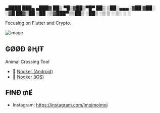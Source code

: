 
  ▄████  ███▄ ▄███▓
 ██▒ ▀█▒▓██▒▀█▀ ██▒
▒██░▄▄▄░▓██    ▓██░
░▓█  ██▓▒██    ▒██ 
░▒▓███▀▒▒██▒   ░██▒
 ░▒   ▒ ░ ▒░   ░  ░
 
               

    
                   
Focusing on Flutter and Crypto.

![image](https://media1.giphy.com/media/P9FCboDOCZSDC8uj95/giphy.gif)


## ₲ØØĐ ₴Ⱨł₮

Animal Crossing Tool
- 🔪 [Nooker (Android)](https://play.google.com/store/apps/details?id=com.nooker2.ac) 
- 🔪 [Nooker (iOS)](https://apps.apple.com/mo/app/nooker/id1510011675)

## ₣ł₦Đ ₥Ɇ
- Instagram: https://instagram.com/jmojmojmoj
